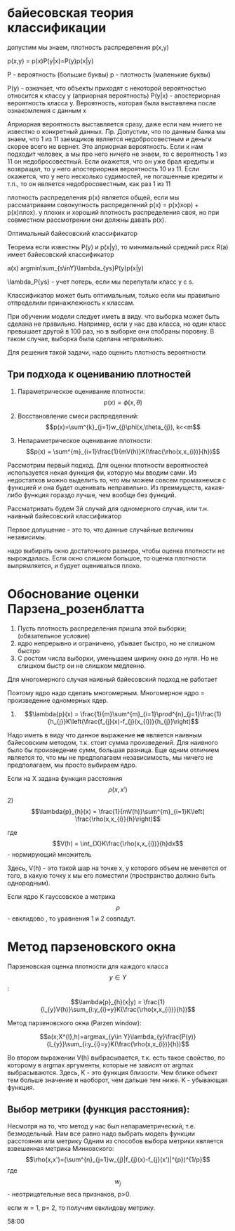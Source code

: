# байесовская теория классификации

допустим мы знаем, плотность распределения p(x,y)

p(x,y) = p(x)P(y|x)=P(y)p(x|y)

P - вероятность (большие буквы)
p - плотность  (маленькие буквы)

P(y) - означает, что объекты приходят с некоторой вероятностью относится к классу y (априорная вероятность)
P(y|x) - апостериорная вероятность класса y. Вероятность, которая была выставлена после ознакомления с данным x

Априорная вероятность выставляется сразу, даже если нам нчиего не известно о конкретный данных. 
Пр.
Допустим, что по данным банка мы знаем, что 1 из 11 заемщиков является недобросовестным и деньги скорее всего не вернет. Это
априорная вероятность. 
Если к нам подходит человек, а мы про него ничего не знаем, то с вероятность 1 из 11 он недобросовестный. 
Если окажется, что он уже брал кредиты и возвращал, то у него апостериорная вероятность 10 из 11.
Если окажется, что у него несколько судимостей, не погашенные кредиты и т.п., то он является недобросовестным, как раз 1 из 11

плотность распределения p(x) является общей, если мы рассматриваем совокупность распределений p(x) = p(x)хор) + p(x)плох). у
плохих и хороший плотность распределения своя, но при совместном рассмотрении они должны давать p(x). 

Оптимальный байесовский классификатор

Теорема 
если известны P(y) и p(x|y), то минимальный средний риск R(a) имеет байесовский классификатор

a(x) argmin\sum_{s\inY}\lambda_{ys}P(y)p(x|y)

\lambda_P{ys} -  учет потерь, если мы перепутали класс y с s. 

Классификатор может быть оптимальным, только если мы правильно отпределили принажлежность к классам.

При обучении модели следует иметь в виду. что выборка может быть сделана не правильно. Например, если у нас два класса, но один класс
превышает другой в 100 раз, но в выборке они отобраны поровну. В таком случае, выборка была сделана неправильно. 

Для решения такой задачи, надо оценить плотность вероятности 

## Три подхода к оцениванию плотностей

1) Параметрическое оценивание плотности:
$$p(x) = \phi(x,\theta)$$

2) Восстановление смеси распределений:
$$p(x)=\sum^{k}_{j=1}w_{j}\phi(x,\theta_{j}), k<<m$$

3) Непараметрическое оценивание плотности:
$$p(x) = \sum^{m}_{i=1}\frac{1}{mV(h)}K(\frac{\rho(x,x_{i})}{h})$$

Рассмотрим первый подход. Для оценки плотности вероятностей используется некая функция фи, которую мы вводим сами. Из недостатков можно 
выделить то, что мы можем совсем промахнемся с функцией и она будет оценивать неправильно. Из преимуществ, какая-либо функция гораздо лучше,
чем вообще без функций. 

Рассматривать будем 3й случай для одномерного случая, или т.н. наивный байесовский классификатор

Первое допущение - это то, что данные случайные величины независимы.

надо выбирать окно достаточного размера, чтобы оценка плотности не вырождалась. 
Если окно слишком большое, то оценка плотности выпрямляется, и будует оцениваться плохо.

# Обоснование оценки Парзена_розенблатта
1) Пусть плотность распределения пришла этой выборки; (обязательное условие)
2) ядро непрерывно и ограничено, убывает быстро, но не слишком быстро
3) С ростом числа выборки, уменьшаем ширину окна до нуля. Но не слишком быстр ои не слишком медленно. 


Для многомерного случая наивный байесовский подход не работает

Поэтому ядро надо сделать многомерным. 
Многомерное ядро = произведение одномерных ядер. 

1) $$\lambda{p}(x) = \frac{1}{m}\sum^{m}_{i=1}\prod^{n}_{j=1}\frac{1}{h_{j}}K\left(\frac{f_{j}(x)-f_{j}(x_{i})}{h_{j}}\right)$$

Надо иметь в виду что данное выражение **не** является наивным байесовским методом, т.к. стоит сумма произведений. Для наивного было бы произведение сумм, большая разница. 
Еще одним отличием является то, что мы не предполагаем независимость, мы ничего не предполагаем, мы просто выбираем ядро. 

Если на X задана функция расстояния $$\rho(x, x')$$
2) $$\lambda{p}_{h}(x) = \frac{1}{mV(h)}\sum^{m}_{i=1}K\left( \frac{\rho(x,x_{i}}{h}\right)$$

где $$V(h) = \int_{X}K\frac{\rho(x,x_{i})}{h}dx$$ - нормирующий множитель

Здесь, V(h) - это такой шар на точке x, у которого объем не меняется от того, в какую точку x мы его поместили (пространство должно быть однородным).

Если ядро K гауссовское а метрика $$\rho$$ - евклидово , то уравнения 1 и 2 совпадут. 

# Метод парзеновского окна

Парзеновская оценка плотности для каждого класса $$y\in Y$$:

$$\lambda{p}_{h}(x|y) = \frac{1}{l_{y}V(h)}\sum_{i:y_{i}=y}K(\frac{\rho(x,x_{i})}{h})$$

Метод парзеновского окна (Parzen window):

$$a(x;X^{l},h)=argmax_{y\in Y}\lambda_{y}\frac{P(y)}{l_{y}}\sum_{i:y_{i}=y}K(\frac{\rho(x,x_{i})}{h})$$

Во втором выражении V(h) выбрасывается, т.к. есть такое свойство, по которому в argmax аргументы, которые не зависят от argmax выбрасываются. 
Здесь, K - это функция близости. Чем ближе объект тем больше значение и наоборот, чем дальше тем ниже. K - убывающая функция.

## Выбор метрики (функция расстояния):
Несмотря на то, что метод у нас был непараметрический, т.е. безмодельный. Нам все равно надо выбрать модель функции расстояния или метрику
Одним из способов выбора метрики является взвешенная метрика Минковского:
$$\rho(x,x')=(\sum^{n}_{j=1}w_{j}|f_{j}(x)-f_{j}(x')|^{p})^{1/p}$$
где $$w_{j}$$ - неотрицательные веса признаков, p>0.

если w = 1, p= 2, то получим евклидову метрику.
 
58:00



